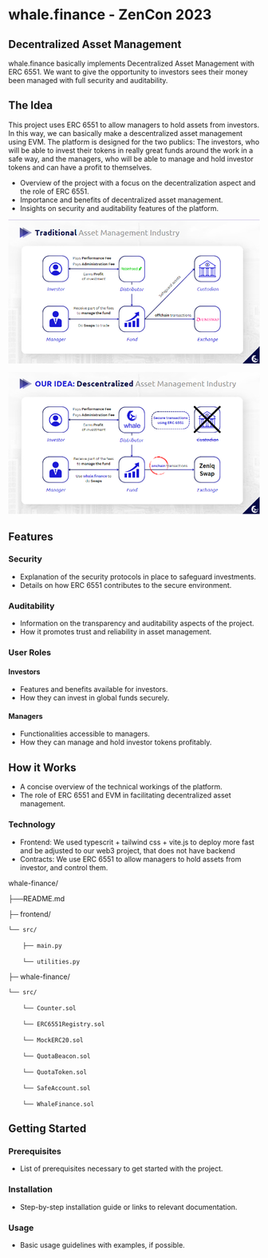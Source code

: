 # whale.finance - ZenCon 2023

## Decentralized Asset Management

whale.finance basically implements Decentralized Asset Management with ERC 6551. We want to give the opportunity to investors sees their money been managed with full security and auditability.

## The Idea

This project uses ERC 6551 to allow managers to hold assets from investors. In this way, we can basically make a descentralized asset management using EVM. The platform is designed for the two publics: The investors, who will be able to invest their tokens in really great funds around the work in a safe way, and the managers, who will be able to manage and hold investor tokens and can have a profit to themselves.

- Overview of the project with a focus on the decentralization aspect and the role of ERC 6551.
- Importance and benefits of decentralized asset management.
- Insights on security and auditability features of the platform.

![Project Logo](./frontend/src/assets/traditional_am.png)

![Project Logo](./frontend/src/assets/descentralized_am.png)

## Features
### Security
- Explanation of the security protocols in place to safeguard investments.
- Details on how ERC 6551 contributes to the secure environment.

### Auditability
- Information on the transparency and auditability aspects of the project.
- How it promotes trust and reliability in asset management.

### User Roles
#### Investors
- Features and benefits available for investors.
- How they can invest in global funds securely.

#### Managers
- Functionalities accessible to managers.
- How they can manage and hold investor tokens profitably.

## How it Works
- A concise overview of the technical workings of the platform.
- The role of ERC 6551 and EVM in facilitating decentralized asset management.

### Technology

- Frontend: We used typescrit + tailwind css + vite.js to deploy more fast and be adjusted to our web3 project, that does not have backend
- Contracts: We use  ERC 6551 to allow managers to hold assets from investor, and control them. 

whale-finance/

├──README.md 

├─ frontend/ 

    └── src/ 
    
        ├── main.py
        
        └── utilities.py
        

├─ whale-finance/ 

    └── src/
    
        └── Counter.sol
        
        └── ERC6551Registry.sol
        
        └── MockERC20.sol
        
        └── QuotaBeacon.sol
        
        └── QuotaToken.sol
        
        └── SafeAccount.sol
        
        └── WhaleFinance.sol





## Getting Started
### Prerequisites
- List of prerequisites necessary to get started with the project.

### Installation
- Step-by-step installation guide or links to relevant documentation.

### Usage
- Basic usage guidelines with examples, if possible.

